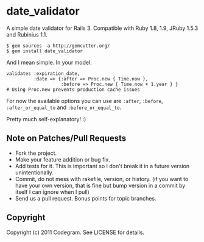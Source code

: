 # date_validator

A simple date validator for Rails 3. Compatible with Ruby 1.8, 1.9, JRuby 1.5.3
and Rubinius 1.1.

    $ gem sources -a http://gemcutter.org/
    $ gem install date_validator

And I mean simple. In your model:

    validates :expiration_date,
              :date => {:after => Proc.new { Time.now },
                        :before => Proc.new { Time.now + 1.year } }
    # Using Proc.new prevents production cache issues

For now the available options you can use are `:after`, `:before`,
`:after_or_equal_to` and `:before_or_equal_to`.

Pretty much self-explanatory! :) 

## Note on Patches/Pull Requests
 
* Fork the project.
* Make your feature addition or bug fix.
* Add tests for it. This is important so I don't break it in a
  future version unintentionally.
* Commit, do not mess with rakefile, version, or history. (if you want to have your own version, that is fine but bump version in a commit by itself I can ignore when I pull)
* Send us a pull request. Bonus points for topic branches.

## Copyright

Copyright (c) 2011 Codegram. See LICENSE for details.
